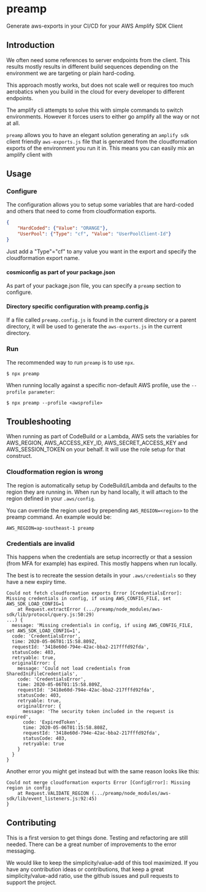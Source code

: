 # preamp

Generate aws-exports in your CI/CD for your AWS Amplify SDK Client

## Introduction

We often need some references to server endpoints from the client. This results mostly results in different build sequences depending on the environment we are targeting or plain hard-coding.

This approach mostly works, but does not scale well or requires too much aerobatics when you build in the cloud for every developer to different endpoints.

The amplify cli attempts to solve this with simple commands to switch environments. However it forces users to either go amplify all the way or not at all.

`preamp` allows you to have an elegant solution generating an `amplify sdk` client friendly `aws-exports.js` file that is generated from the cloudformation exports of the environment you run it in. This means you can easily mix an amplify client with 

## Usage

### Configure

The configuration allows you to setup some variables that are hard-coded and others that need to come from cloudformation exports.

```json
{
    "HardCoded": {"Value": "ORANGE"},
    "UserPool": {"Type": "cf", "Value": "UserPoolClient-Id"}
}
```

Just add a "Type"="cf" to any value you want in the export and specify the cloudformation export name.

#### cosmiconfig as part of your package.json

As part of your package.json file, you can specify a `preamp` section to configure.

#### Directory specific configuration with preamp.config.js

If a file called `preamp.config.js` is found in the current directory or a parent directory, it will be used to generate the `aws-exports.js` in the current directory.

### Run

The recommended way to run `preamp` is to use `npx`.

```shell
$ npx preamp
```

When running locally against a specific non-default AWS profile, use the `--profile parameter`:

```shell
$ npx preamp --profile <awsprofile>
```

## Troubleshooting

When running as part of CodeBuild or a Lambda, AWS sets the variables for AWS_REGION, AWS_ACCESS_KEY_ID, AWS_SECRET_ACCESS_KEY and AWS_SESSION_TOKEN on your behalf. It will use the role setup for that construct.

### Cloudformation region is wrong

The region is automatically setup by CodeBuild/Lambda and defaults to the region they are running in. When run by hand locally, it will attach to the region defined in your `.aws/config`. 

You can override the region used by prepending `AWS_REGION=<region>` to the preamp command. An example would be:

```shell
AWS_REGION=ap-southeast-1 preamp
```

### Credentials are invalid

This happens when the credentials are setup incorrectly or that a session (from MFA for example) has expired. This mostly happens when run locally.

The best is to recreate the session details in your `.aws/credentials` so they have a new expiry time.

```output
Could not fetch cloudformation exports Error [CredentialsError]: Missing credentials in config, if using AWS_CONFIG_FILE, set AWS_SDK_LOAD_CONFIG=1
    at Request.extractError (.../preamp/node_modules/aws-sdk/lib/protocol/query.js:50:29)
...) {
  message: 'Missing credentials in config, if using AWS_CONFIG_FILE, set AWS_SDK_LOAD_CONFIG=1',
  code: 'CredentialsError',
  time: 2020-05-06T01:15:58.809Z,
  requestId: '3418e60d-794e-42ac-bba2-217fffd92fda',
  statusCode: 403,
  retryable: true,
  originalError: {
    message: 'Could not load credentials from SharedIniFileCredentials',
    code: 'CredentialsError',
    time: 2020-05-06T01:15:58.809Z,
    requestId: '3418e60d-794e-42ac-bba2-217fffd92fda',
    statusCode: 403,
    retryable: true,
    originalError: {
      message: 'The security token included in the request is expired',
      code: 'ExpiredToken',
      time: 2020-05-06T01:15:58.808Z,
      requestId: '3418e60d-794e-42ac-bba2-217fffd92fda',
      statusCode: 403,
      retryable: true
    }
  }
}
```

Another error you might get instead but with the same reason looks like this:

```
Could not merge cloudformation exports Error [ConfigError]: Missing region in config
    at Request.VALIDATE_REGION (.../preamp/node_modules/aws-sdk/lib/event_listeners.js:92:45)
}
```

## Contributing

This is a first version to get things done. Testing and refactoring are still needed. There can be a great number of improvements to the error messaging.

We would like to keep the simplicity/value-add of this tool maximized. If you have any contribution ideas or contributions, that keep a great simplicity/value-add ratio, use the github issues and pull requests to support the project.
